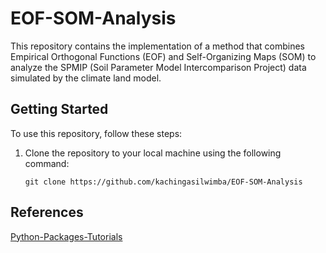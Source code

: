 # EOF-SOM-Analysis
This repository contains the implementation of a method that combines Empirical Orthogonal Functions (EOF) and Self-Organizing Maps (SOM) to analyze the SPMIP (Soil Parameter Model Intercomparison Project) data simulated by the climate land model. 

## Getting Started

To use this repository, follow these steps:

1. Clone the repository to your local machine using the following command:
   ```
   git clone https://github.com/kachingasilwimba/EOF-SOM-Analysis
   ```

## References

[Python-Packages-Tutorials](https://github.com/kachingasilwimba/Python-Packages-Tutorials/tree/main)


